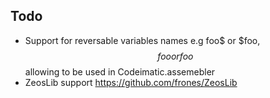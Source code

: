## Todo

* Support for reversable variables names e.g foo$ or $foo, $$foo or foo$$ allowing to be used in Codeimatic.assemebler
* ZeosLib support https://github.com/frones/ZeosLib


  
